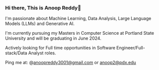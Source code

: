 ### Hi there, This is Anoop Reddy👋

I'm passionate about Machine Learning, Data Analysis, Large Language Models (LLMs) and Generative AI.

I'm currently pursuing my Masters in Computer Science at Portland State University and will be graduating in June 2024.

Actively looking for Full time opportunities in Software Engineer/Full-stack/Data Analyst roles.

Ping me at: @anoopreddy3001@gmail.com or anoop2@pdx.edu
